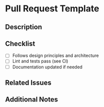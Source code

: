 # Pull Request Template

## Description
<!-- Please include a summary of the change and which issue is fixed. -->

## Checklist
- [ ] Follows design principles and architecture
- [ ] Lint and tests pass (see CI)
- [ ] Documentation updated if needed

## Related Issues
<!-- List related issues or PRs -->

## Additional Notes
<!-- Any other information reviewers should know -->
